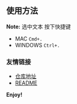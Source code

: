## 使用方法

**Note:** 选中文本 按下快捷键
* MAC   `Cmd+.`
* WINDOWS `Ctrl+.`

### 友情链接

* [仓库地址](https://github.com/taozhi1010/)
* [README](https://github.com/taozhi1010/easyVar#readme)

**Enjoy!**